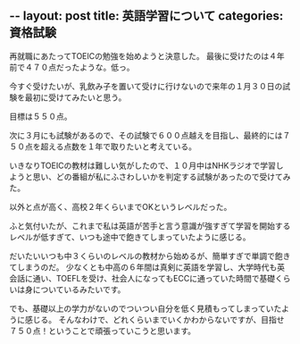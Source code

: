 --
layout: post
title: 英語学習について
categories: 資格試験
--

再就職にあたってTOEICの勉強を始めようと決意した。
最後に受けたのは４年前で４７０点だったような。低っ。

今すぐ受けたいが、乳飲み子を置いて受けに行けないので来年の１月３０日の試験を最初に受けてみたいと思う。

目標は５５０点。

次に３月にも試験があるので、その試験で６００点越えを目指し、最終的には７５０点を超える点数を１年で取りたいと考えている。

いきなりTOEICの教材は難しい気がしたので、１０月中はNHKラジオで学習しようと思い、どの番組が私にふさわしいかを判定する試験があったので受けてみた。

以外と点が高く、高校２年くらいまでOKというレベルだった。

ふと気付いたが、これまで私は英語が苦手と言う意識が強すぎて学習を開始するレベルが低すぎて、いつも途中で飽きてしまっていたように感じる。

だいたいいつも中３くらいのレベルの教材から始めるが、簡単すぎで単調で飽きてしまうのだ。
少なくとも中高の６年間は真剣に英語を学習し、大学時代も英会話に通い、TOEFLを受け、社会人になってもECCに通っていた時間で基礎くらいは身についているみたいです。

でも、基礎以上の学力がないのでついつい自分を低く見積もってしまっていたように感じる。
そんなわけで、どれくらいまでいくかわからないですが、目指せ７５０点！ということで頑張っていこうと思います。

